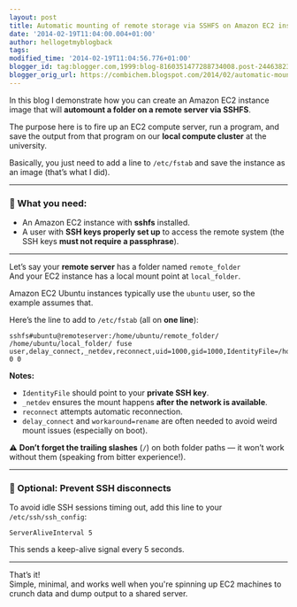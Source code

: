 ```yaml
---
layout: post
title: Automatic mounting of remote storage via SSHFS on Amazon EC2 instances
date: '2014-02-19T11:04:00.004+01:00'
author: hellogetmyblogback
tags:
modified_time: '2014-02-19T11:04:56.776+01:00'
blogger_id: tag:blogger.com,1999:blog-8160351477288734008.post-2446382380226116797
blogger_orig_url: https://combichem.blogspot.com/2014/02/automatic-mounting-of-remote-storage.html
---
```


In this blog I demonstrate how you can create an Amazon EC2 instance image that will **automount a folder on a remote server via SSHFS**.

The purpose here is to fire up an EC2 compute server, run a program, and save the output from that program on our **local compute cluster** at the university.

Basically, you just need to add a line to `/etc/fstab` and save the instance as an image (that’s what I did).

---

### 🧰 What you need:

- An Amazon EC2 instance with **sshfs** installed.
- A user with **SSH keys properly set up** to access the remote system (the SSH keys **must not require a passphrase**).

---

Let’s say your **remote server** has a folder named `remote_folder`  
And your EC2 instance has a local mount point at `local_folder`.

Amazon EC2 Ubuntu instances typically use the `ubuntu` user, so the example assumes that.

Here’s the line to add to `/etc/fstab` (all on **one line**):

```fstab
sshfs#ubuntu@remoteserver:/home/ubuntu/remote_folder/ /home/ubuntu/local_folder/ fuse user,delay_connect,_netdev,reconnect,uid=1000,gid=1000,IdentityFile=/home/ubuntu/.ssh/id_rsa,idmap=user,allow_other,workaround=rename 0 0
```

**Notes:**
- `IdentityFile` should point to your **private SSH key**.
- `_netdev` ensures the mount happens **after the network is available**.
- `reconnect` attempts automatic reconnection.
- `delay_connect` and `workaround=rename` are often needed to avoid weird mount issues (especially on boot).

⚠️ **Don’t forget the trailing slashes** (`/`) on both folder paths — it won’t work without them (speaking from bitter experience!).

---

### 🔄 Optional: Prevent SSH disconnects

To avoid idle SSH sessions timing out, add this line to your `/etc/ssh/ssh_config`:

```ssh
ServerAliveInterval 5
```

This sends a keep-alive signal every 5 seconds.

---

That’s it!  
Simple, minimal, and works well when you're spinning up EC2 machines to crunch data and dump output to a shared server.
